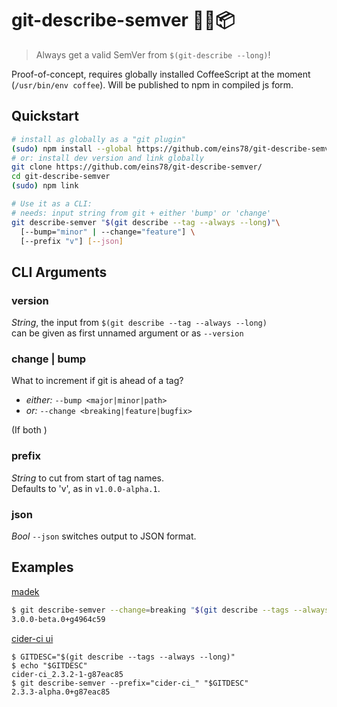 # git-describe-semver 🌿📝📦

> Always get a valid SemVer from `$(git-describe --long)`!

Proof-of-concept, requires globally installed CoffeeScript
at the moment (`/usr/bin/env coffee`).
Will be published to npm in compiled js form.


## Quickstart

```bash
# install as globally as a "git plugin"
(sudo) npm install --global https://github.com/eins78/git-describe-semver/tarball/master
# or: install dev version and link globally
git clone https://github.com/eins78/git-describe-semver/
cd git-describe-semver
(sudo) npm link

# Use it as a CLI:
# needs: input string from git + either 'bump' or 'change'
git describe-semver "$(git describe --tag --always --long)"\
  [--bump="minor" | --change="feature"] \
  [--prefix "v"] [--json]
```

## CLI Arguments

### version

*String*, the input from `$(git describe --tag --always --long)`  
  can be given as first unnamed argument or as `--version`

### change | bump

What to increment if git is ahead of a tag?

- *either:* `--bump <major|minor|path>`
- *or:*     `--change <breaking|feature|bugfix>`

(If both )

### prefix

*String* to cut from start of tag names.  
Defaults to 'v', as in `v1.0.0-alpha.1`.

### json

*Bool* `--json` switches output to JSON format.


## Examples

[madek](https://github.com/zhdk/madek)

```bash
$ git describe-semver --change=breaking "$(git describe --tags --always --long)"
3.0.0-beta.0+g4964c59
```

[cider-ci ui](https://github.com/cider-ci/cider-ci_user-interface)

```
$ GITDESC="$(git describe --tags --always --long)"
$ echo "$GITDESC"
cider-ci_2.3.2-1-g87eac85
$ git describe-semver --prefix="cider-ci_" "$GITDESC"
2.3.3-alpha.0+g87eac85
```

